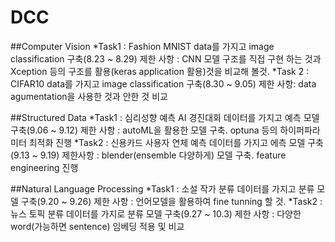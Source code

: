 # DCC
##Computer Vision
    *Task1 : Fashion MNIST data를 가지고 image classification 구축(8.23 ~ 8.29)
    제한 사항 : CNN 모델 구조를 직접 구현 하는 것과 Xception 등의 구조를 활용(keras application 활용)것을 비교해 볼것. 
    *Task 2 : CIFAR10 data를 가지고 image classification 구축(8.30 ~ 9.05)
    제한 사항: data agumentation을 사용한 것과 안한 것 비교

##Structured Data
    *Task1 : 심리성향 예측 AI  경진대회 데이터를 가지고 예측 모델 구축(9.06 ~ 9.12)
    제한 사항 : autoML을 활용한 모델 구축. optuna 등의 하이퍼파라미터 최적화 진행
    *Task2 : 신용카드 사용자 연체 예측 데이터를 가지고 에측 모델 구축(9.13 ~ 9.19)
    제한사항 : blender(ensemble 다양하게) 모델 구축. feature engineering 진행

##Natural Language Processing
    *Task1 : 소설 작가 분류 데이터를 가지고 분류 모델 구축(9.20 ~ 9.26)
    제한 사항 : 언어모델을 활용하여 fine tunning 할 것.
    *Task2 : 뉴스 토픽 분류 데이터를 가지로 분류 모델 구축(9.27 ~ 10.3)
    제한 사항 : 다양한 word(가능하면 sentence) 임베딩 적용 및 비교
